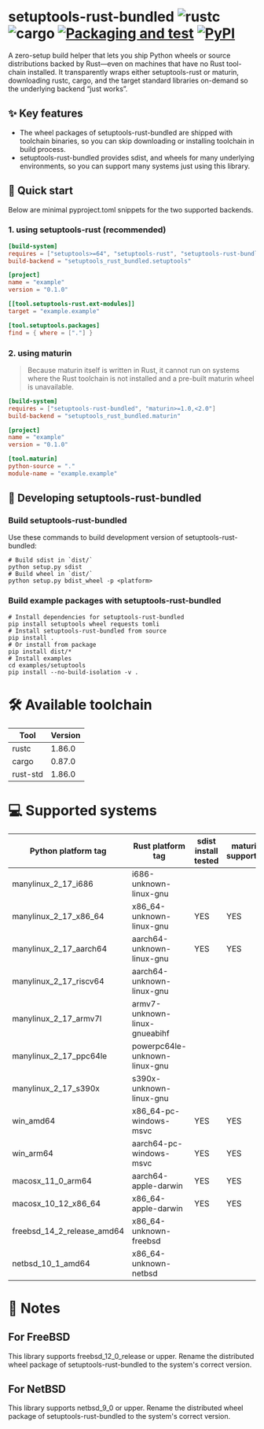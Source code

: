 # setuptools-rust-bundled ![rustc] ![cargo] [![Packaging and test]][Packaging and test url] [![PyPI]][PyPI url]

[rustc]: https://img.shields.io/badge/rustc-1.86-green.svg
[cargo]: https://img.shields.io/badge/cargo-0.87-green.svg
[Packaging and test]: https://github.com/QunaSys/setuptools-rust-bundled/actions/workflows/package.yml/badge.svg
[Packaging and test url]: https://github.com/QunaSys/setuptools-rust-bundled/actions/workflows/package.yml
[PyPI]: https://img.shields.io/pypi/pyversions/setuptools-rust-bundled
[PyPI url]: https://pypi.org/project/setuptools-rust-bundled/

A zero-setup build helper that lets you ship Python wheels or source distributions backed by Rust—even on machines that have no Rust tool-chain installed.
It transparently wraps either setuptools-rust or maturin, downloading rustc, cargo, and the target standard libraries on-demand so the underlying backend “just works”.

## ✨ Key features

- The wheel packages of setuptools-rust-bundled are shipped with toolchain binaries, so you can skip downloading or installing toolchain in build process.
- setuptools-rust-bundled provides sdist, and wheels for many underlying environments, so you can support many systems just using this library.

## 🚀 Quick start
Below are minimal pyproject.toml snippets for the two supported backends.

### 1. using setuptools-rust (recommended)

```pyproject.toml
[build-system]
requires = ["setuptools>=64", "setuptools-rust", "setuptools-rust-bundled"]
build-backend = "setuptools_rust_bundled.setuptools"

[project]
name = "example"
version = "0.1.0"

[[tool.setuptools-rust.ext-modules]]
target = "example.example"

[tool.setuptools.packages]
find = { where = ["."] }
```

### 2. using maturin

> Because maturin itself is written in Rust, it cannot run on systems where the Rust toolchain is not installed and a pre-built maturin wheel is unavailable.

```pyproject.toml
[build-system]
requires = ["setuptools-rust-bundled", "maturin>=1.0,<2.0"]
build-backend = "setuptools_rust_bundled.maturin"

[project]
name = "example"
version = "0.1.0"

[tool.maturin]
python-source = "."
module-name = "example.example"
```

## 📝 Developing setuptools-rust-bundled

### Build setuptools-rust-bundled

Use these commands to build development version of setuptools-rust-bundled:

```shell
# Build sdist in `dist/`
python setup.py sdist
# Build wheel in `dist/`
python setup.py bdist_wheel -p <platform>
```

### Build example packages with setuptools-rust-bundled

```shell
# Install dependencies for setuptools-rust-bundled
pip install setuptools wheel requests tomli
# Install setuptools-rust-bundled from source
pip install .
# Or install from package
pip install dist/*
# Install examples
cd examples/setuptools
pip install --no-build-isolation -v .
```

# 🛠️ Available toolchain

| Tool     | Version |
|----------|----------|
| rustc    | 1.86.0   |
| cargo    | 0.87.0   |
| rust-std    | 1.86.0   |

# 💻 Supported systems

| Python platform tag | Rust platform tag | sdist install tested | maturin supported | setuptools supported |
|------|------|-----|-----|-----|
| manylinux_2_17_i686    | i686-unknown-linux-gnu | | | YES |
| manylinux_2_17_x86_64  | x86_64-unknown-linux-gnu | YES | YES | YES |
| manylinux_2_17_aarch64 | aarch64-unknown-linux-gnu | YES | YES | YES |
| manylinux_2_17_riscv64 | aarch64-unknown-linux-gnu | | | YES |
| manylinux_2_17_armv7l  | armv7-unknown-linux-gnueabihf | | | YES |
| manylinux_2_17_ppc64le | powerpc64le-unknown-linux-gnu | | | YES |
| manylinux_2_17_s390x   | s390x-unknown-linux-gnu | | | YES |
| win_amd64 | x86_64-pc-windows-msvc | YES | YES | YES |
| win_arm64 | aarch64-pc-windows-msvc | YES | YES | YES |
| macosx_11_0_arm64 | aarch64-apple-darwin | YES | YES | YES |
| macosx_10_12_x86_64 | x86_64-apple-darwin | YES | YES | YES |
| freebsd_14_2_release_amd64 | x86_64-unknown-freebsd | | | YES |
| netbsd_10_1_amd64 | x86_64-unknown-netbsd | | | YES |

# 📒 Notes

## For FreeBSD

This library supports freebsd_12_0_release or upper. Rename the distributed wheel package of setuptools-rust-bundled to the system's correct version.

## For NetBSD

This library supports netbsd_9_0 or upper. Rename the distributed wheel package of setuptools-rust-bundled to the system's correct version.

